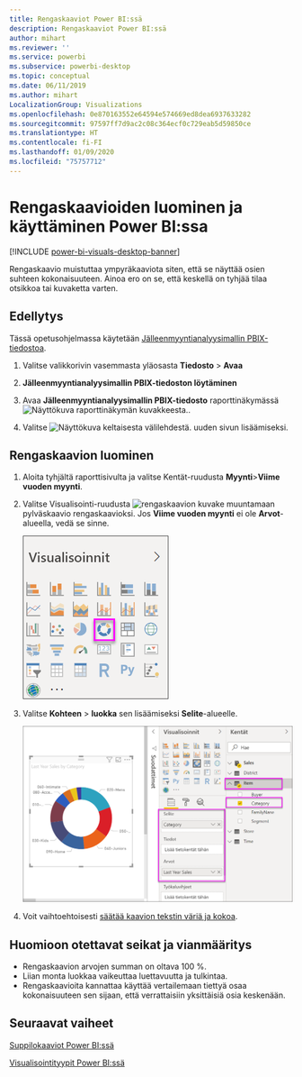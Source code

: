 ```yaml
---
title: Rengaskaaviot Power BI:ssä
description: Rengaskaaviot Power BI:ssä
author: mihart
ms.reviewer: ''
ms.service: powerbi
ms.subservice: powerbi-desktop
ms.topic: conceptual
ms.date: 06/11/2019
ms.author: mihart
LocalizationGroup: Visualizations
ms.openlocfilehash: 0e870163552e64594e574669ed8dea6937633282
ms.sourcegitcommit: 97597ff7d9ac2c08c364ecf0c729eab5d59850ce
ms.translationtype: HT
ms.contentlocale: fi-FI
ms.lasthandoff: 01/09/2020
ms.locfileid: "75757712"
---
```

# <a name="create-and-use-doughnut-charts-in-power-bi"></a>Rengaskaavioiden luominen ja käyttäminen Power BI:ssa

[!INCLUDE [power-bi-visuals-desktop-banner](../includes/power-bi-visuals-desktop-banner.md)]

Rengaskaavio muistuttaa ympyräkaaviota siten, että se näyttää osien suhteen kokonaisuuteen. Ainoa ero on se, että keskellä on tyhjää tilaa otsikkoa tai kuvaketta varten.

## <a name="prerequisite"></a>Edellytys

Tässä opetusohjelmassa käytetään [Jälleenmyyntianalyysimallin PBIX-tiedostoa](https://download.microsoft.com/download/9/6/D/96DDC2FF-2568-491D-AAFA-AFDD6F763AE3/Retail%20Analysis%20Sample%20PBIX.pbix).

1. Valitse valikkorivin vasemmasta yläosasta **Tiedosto** > **Avaa**
   
2. **Jälleenmyyntianalyysimallin PBIX-tiedoston löytäminen**

1. Avaa **Jälleenmyyntianalyysimallin PBIX-tiedosto** raporttinäkymässä ![Näyttökuva raporttinäkymän kuvakkeesta.](media/power-bi-visualization-kpi/power-bi-report-view.png).

1. Valitse ![Näyttökuva keltaisesta välilehdestä.](media/power-bi-visualization-kpi/power-bi-yellow-tab.png) uuden sivun lisäämiseksi.


## <a name="create-a-doughnut-chart"></a>Rengaskaavion luominen

1. Aloita tyhjältä raporttisivulta ja valitse Kentät-ruudusta **Myynti**\>**Viime vuoden myynti**.  
   
3. Valitse Visualisointi-ruudusta ![rengaskaavion kuvake](media/power-bi-visualization-doughnut-charts/power-bi-icon.png) muuntamaan pylväskaavio rengaskaavioksi. Jos **Viime vuoden myynti** ei ole **Arvot**-alueella, vedä se sinne.
     
   ![Rengaskaavio valittuna Visualisointi-ruudulla](media/power-bi-visualization-doughnut-charts/power-bi-doughnut-chart.png)

4. Valitse **Kohteen** \> **luokka** sen lisäämiseksi **Selite**-alueelle. 
     
    ![rengaskaavio Kentät-ruudun vieressä](media/power-bi-visualization-doughnut-charts/power-bi-doughnut-done.png)

5. Voit vaihtoehtoisesti [säätää kaavion tekstin väriä ja kokoa](power-bi-visualization-customize-title-background-and-legend.md). 

## <a name="considerations-and-troubleshooting"></a>Huomioon otettavat seikat ja vianmääritys
* Rengaskaavion arvojen summan on oltava 100 %.
* Liian monta luokkaa vaikeuttaa luettavuutta ja tulkintaa.
* Rengaskaavioita kannattaa käyttää vertailemaan tiettyä osaa kokonaisuuteen sen sijaan, että verrattaisiin yksittäisiä osia keskenään. 

## <a name="next-steps"></a>Seuraavat vaiheet
[Suppilokaaviot Power BI:ssä](power-bi-visualization-funnel-charts.md)

[Visualisointityypit Power BI:ssä](power-bi-visualization-types-for-reports-and-q-and-a.md)


